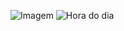 
![Imagem](https://user-images.githubusercontent.com/84667490/137536462-37d5b713-ef87-4547-8a24-13853b94d687.png)
![Hora do dia](https://user-images.githubusercontent.com/84667490/137536843-a7974c68-75b7-40d6-b7c5-61781d0101d8.png)

